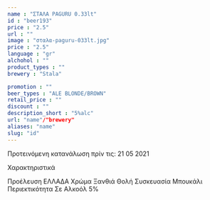 ```yaml
---
name : "ΣΤΑΛΑ PAGURU 0.33lt"
id : "beer193"
price : "2.5"
url : ""
image : "σταλα-paguru-033lt.jpg"
price : "2.5"
language : "gr"
alchohol : ""
product_types : ""
brewery : "Stala"

promotion : ""
beer_types : "ALE BLONDE/BROWN"
retail_price : ""
discount : ""
description_short : "5%alc"
url: "name"/"brewery"
aliases: "name"
slug: "id"
---
```


Προτεινόμενη κατανάλωση πρίν τις: 21 05 2021

Χαρακτηριστικά

Προέλευση
ΕΛΛΑΔΑ
Χρώμα
Ξανθιά Θολή
Συσκευασία
Μπουκάλι
Περιεκτικότητα Σε Αλκοόλ
5%